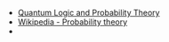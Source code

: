 - [Quantum Logic and Probability Theory](https://plato.stanford.edu/entries/qt-quantlog/)
- [Wikipedia - Probability theory](https://en.wikipedia.org/wiki/Probability_theory)
- 